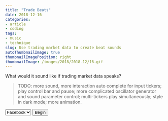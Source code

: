```yaml
---
title: "Trade Beats"
date: 2018-12-16
categories:
- article
- coding
tags:
- music
- technique
slug: Use trading market data to create beat sounds
autoThumbnailImage: true
thumbnailImagePosition: right
thumbnailImage: /images/2018/2018-12/16.gif
---
```


What would it sound like if trading market data speaks? 
<!--more-->

> TODO: more sound, more interaction
> auto complete for input tickers; play control bar and pause; more complicated oscillator generator and sound parameter control; multi-tickers play simultaneously; style in dark mode; more animation.

<div>
    <link rel="stylesheet" type="text/css" href="/css/techan.css" />
    <script src="http://d3js.org/d3.v4.min.js"></script>
    <script src="/js/trading-audio/techan.min.js"></script>
    <div id="operation">
        <select id="tickers">
            <option value="FB">Facebook</option>
            <option value="GOOG">Google</option>
            <option value="AAPL">Apple</option>
            <option value="IBM">IBM</option>
        </select>
        <button id="scriptButton" onclick="begin()">Begin</button>
    </div>
    <div id="chart" hidden></div>
    <div><canvas id="proceduralCanvas" hidden></canvas></div>
    <script src="/js/trading-audio/tradeBeats.js"></script>    
</div>